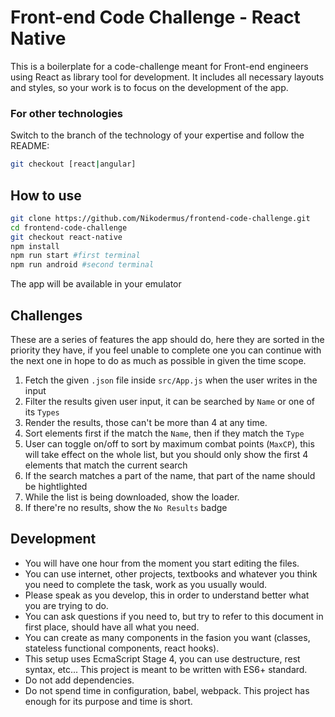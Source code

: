# Front-end Code Challenge - React Native

This is a boilerplate for a code-challenge meant for Front-end engineers using React as library tool for development. It includes all necessary layouts and styles, so your work is to focus on the development of the app.

### For other technologies

Switch to the branch of the technology of your expertise and follow the README:

```bash
git checkout [react|angular]
```

## How to use

```bash
git clone https://github.com/Nikodermus/frontend-code-challenge.git
cd frontend-code-challenge
git checkout react-native
npm install
npm run start #first terminal
npm run android #second terminal
```

The app will be available in your emulator

## Challenges

These are a series of features the app should do, here they are sorted in the priority they have, if you feel unable to complete one you can continue with the next one in hope to do as much as possible in given the time scope.

1.  Fetch the given `.json` file inside `src/App.js` when the user writes in the input
1.  Filter the results given user input, it can be searched by `Name` or one of its `Types`
1.  Render the results, those can't be more than 4 at any time.
1.  Sort elements first if the match the `Name`, then if they match the `Type`
1.  User can toggle on/off to sort by maximum combat points (`MaxCP`), this will take effect on the whole list, but you should only show the first 4 elements that match the current search
1.  If the search matches a part of the name, that part of the name should be hightlighted
1.  While the list is being downloaded, show the loader.
1.  If there're no results, show the `No Results` badge

## Development

- You will have one hour from the moment you start editing the files.
- You can use internet, other projects, textbooks and whatever you think you need to complete the task, work as you usually would.
- Please speak as you develop, this in order to understand better what you are trying to do.
- You can ask questions if you need to, but try to refer to this document in first place, should have all what you need.
- You can create as many components in the fasion you want (classes, stateless functional components, react hooks).
- This setup uses EcmaScript Stage 4, you can use destructure, rest syntax, etc... This project is meant to be written with ES6+ standard.
- Do not add dependencies.
- Do not spend time in configuration, babel, webpack. This project has enough for its purpose and time is short.
